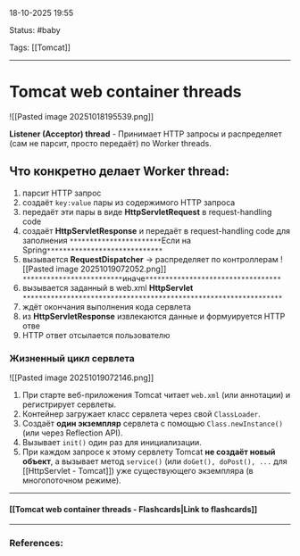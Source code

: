 
18-10-2025 19:55

Status: #baby 

Tags: [[Tomcat]]

---
# Tomcat web container threads

![[Pasted image 20251018195539.png]]


**Listener (Acceptor) thread** - Принимает HTTP запросы и распределяет (сам не парсит, просто передаёт) по Worker threads.


## Что конкретно делает Worker thread:

1. парсит HTTP запрос
2. создаёт `key:value` пары из содержимого HTTP запроса
3. передаёт эти пары в виде **HttpServletRequest** в request-handling code
4. создаёт **HttpServletResponse** и передаёт в request-handling code для заполнения
`***********************`Если на Spring`*****************************`
5. вызывается **RequestDispatcher** -> распределяет по контроллерам
![[Pasted image 20251019072052.png]]
`*************************`иначе`**********************************`
6. вызывается заданный в web.xml **HttpServlet**
`*****************************************************************`
7.  ждёт окончания выполнения кода сервлета
8. из **HttpServletResponse** извлекаются данные и формуируется HTTP отве
9. HTTP ответ отсылается пользователю

### Жизненный цикл сервлета

![[Pasted image 20251019072146.png]]

1. При старте веб-приложения Tomcat читает `web.xml` (или аннотации) и регистрирует сервлеты.
2. Контейнер загружает класс сервлета через свой `ClassLoader`.
3. Создаёт **один экземпляр** сервлета с помощью `Class.newInstance()` (или через Reflection API).
4. Вызывает `init()` один раз для инициализации.
5. При каждом запросе к этому сервлету Tomcat **не создаёт новый объект**, а вызывает метод `service()` (или  `doGet(), doPost(), ...` для [[HttpServlet - Tomcat]]) уже существующего экземпляра (в многопоточном режиме).


----
#### [[Tomcat web container threads - Flashcards|Link to flashcards]]



---
### References:

